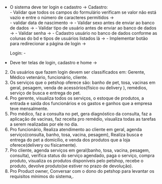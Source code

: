 - O sistema deve ter login e cadastro ->
    Cadastro:  
        - Validar que todos os campos do formulário verificam se valor não está vazio e entre o número de caracteres permitidos ->  
        - validar data de nascimento -> 
        - Validar sexo antes de enviar ao banco de dados -> 
        - Validar tipo de usuário antes de enviar ao banco de dados -> 
        - Validar senha -> 
        - Cadastro usuário no banco de dados conforme as colunas do bd e tipos de usuários listados lá -> 
        - Implementar botão para redirecionar a página de login -> 

    Login: 
      -



- Deve ter telas de login, cadastro e home -> 
2. Os usuários que fazem login devem ser classificados em: Gerente, Médico vetenário, funcionário, cliente.
3. Os serviços que o petshop oferece são: banho de pet, tosa, vacinas em geral, pesagem, venda de acessórios(físico ou delivery ), remédios, serviço de busca e entrega do pet.
4. Pro gerente, visualiza todos os serviços, o estoque de produtos, a entrada e saida dos funcionários e os gastos e ganhos que a empresa teve mensalmente. 
5. Pro médico, faz a consulta no pet, gera diagnóstico da consulta, faz a aplicação de vacinas, faz receita pro remédio, visualiza todas as tarefas a serem realizadas por ele no dia.
6. Pro funcionário, Realiza atendimento ao cliente em geral, agenda serviço(consulta, banho, tosa, vacina, pesagem), Realiza busca e entrega do pet a domicílio, e venda dos produtos que a loja oferece(delivery ou físicamente).
7. Pro cliente, agenda serviços em geral(banho, tosa, vacina, pesagem, consulta), verifica status do serviço agendado, paga o serviço, compra produto, visualiza os produtos disponíveis pelo petshop, recebe o produto, devolve produto(se estiver no prazo de devolução).
8. Pro Product owner, Conversar com o dono do petshop para levantar os requisitos mínimos do sistema,.
